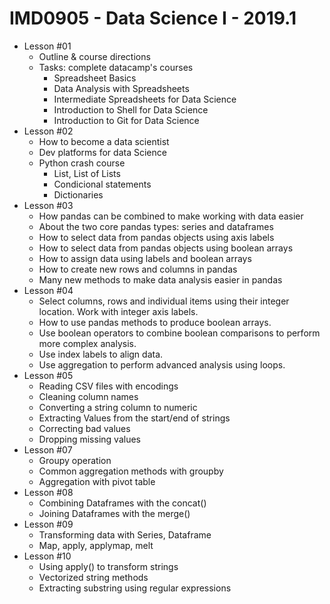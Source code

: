 # IMD0905 - Data Science I - 2019.1

- Lesson #01 
	- Outline & course directions
	- Tasks: complete datacamp's courses
		- Spreadsheet Basics
		- Data Analysis with Spreadsheets
		- Intermediate Spreadsheets for Data Science
		- Introduction to Shell for Data Science
		- Introduction to Git for Data Science
- Lesson #02
	- How to become a data scientist
	- Dev platforms for data Science
	- Python crash course
		- List, List of Lists
		- Condicional statements
		- Dictionaries
- Lesson #03
	- How pandas can be combined to make working with data easier
	- About the two core pandas types: series and dataframes
	- How to select data from pandas objects using axis labels
	- How to select data from pandas objects using boolean arrays
	- How to assign data using labels and boolean arrays
	- How to create new rows and columns in pandas
	- Many new methods to make data analysis easier in pandas
- Lesson #04
	- Select columns, rows and individual items using their integer location.
Work with integer axis labels.
	- How to use pandas methods to produce boolean arrays.
	- Use boolean operators to combine boolean comparisons to perform more complex analysis.
	- Use index labels to align data.
	- Use aggregation to perform advanced analysis using loops.
- Lesson #05
	- Reading CSV files with encodings
	- Cleaning column names
	- Converting a string column to numeric
	- Extracting Values from the start/end of strings
	- Correcting bad values
	- Dropping missing values
- Lesson #07
	- Groupy operation
	- Common aggregation methods with groupby
	- Aggregation with pivot table
- Lesson #08
	- Combining Dataframes with the concat()
	- Joining Dataframes with the merge()
- Lesson #09
	- Transforming data with Series, Dataframe
	- Map, apply, applymap, melt
- Lesson #10
	- Using apply() to transform strings
	- Vectorized string methods
	- Extracting substring using regular expressions






	


		

